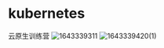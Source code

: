 # kubernetes
云原生训练营
![1643339311](https://user-images.githubusercontent.com/17605560/151653340-61b7fab5-1599-4006-a979-c90b0be2aeb6.jpg)
![1643339420(1)](https://user-images.githubusercontent.com/17605560/151653361-86f7f395-024f-468f-a942-457ca37379ee.jpg)
